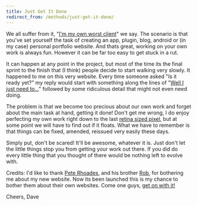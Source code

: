 ```yaml
---
title: Just Get It Done
redirect_from: /methods/just-get-it-done/
---
```


We all suffer from it, "[I'm my own worst client](https://clientsfromhell.net/ "Clients From Hell")" we say. The scenario is that you've set yourself the task of creating an app, plugin, blog, android or (in my case) personal portfolio website. And thats great, working on your own work is always fun. However it can be far too easy to get stuck in a rut.
<!-- more -->

It can happen at any point in the project, but most of the time its the final sprint to the finish that (I think) people decide to start walking very slowly. It happened to me on this very website. Every time someone asked "Is it ready yet?" my reply would start with something along the lines of "[Well I just need to…][2]" followed by some ridiculous detail that might not even need doing.

The problem is that we become too precious about our own work and forget about the main task at hand, getting it done! Don't get me wrong, I do enjoy perfecting my own work right down to the last [retina sized pixel][3], but at some point we will have to find out if it floats. What we have to remember is that things can be fixed, amended, reissued very easily these days.

Simply put, don't be scared! It'll be awesome, whatever it is. Just don't let the little things stop you from getting your work out there. If you did do every little thing that you thought of there would be nothing left to evolve with.

Credits: I'd like to thank [Pete Rhoades][4], and his brother [Rob][5], for bothering me about my new website. Now its been launched this is my chance to bother them about their own websites. Come one guys, [get on with it!][6]

Cheers, Dave

 [2]: https://en.wikipedia.org/wiki/Procrastination "Wikipedia - Procrastination"
 [3]: https://www.apple.com/macbook-pro/features/ "New Macbook Pro"
 [4]: https://createdbypete.com/ "Created By Pete"
 [5]: https://robertrhoades.carbonmade.com/ "Robert Rhoades"
 [6]: https://www.youtube.com/watch?v=l1YmS_VDvMY "Monty Python - Get on with it"
